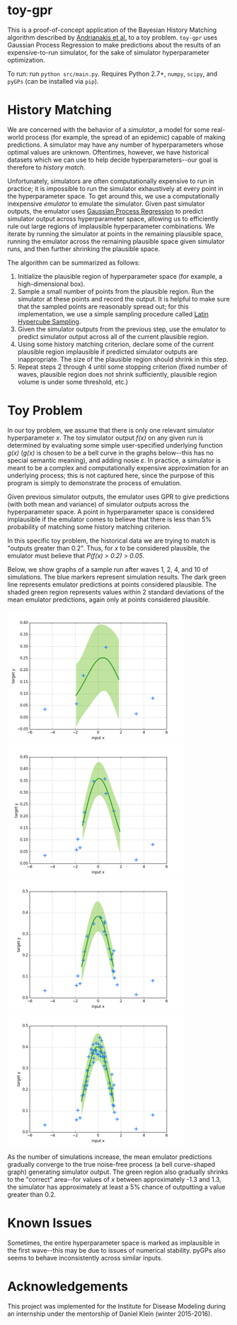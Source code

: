 # toy-gpr

This is a proof-of-concept application of the Bayesian History Matching algorithm described by [Andrianakis et al.](http://journals.plos.org/ploscompbiol/article?id=10.1371/journal.pcbi.1003968) to a toy problem. `toy-gpr` uses Gaussian Process Regression to make predictions about the results of an expensive-to-run simulator, for the sake of simulator hyperparameter optimization.

To run: run `python src/main.py`. Requires Python 2.7+, `numpy`, `scipy`, and `pyGPs` (can be installed via `pip`).

# History Matching

We are concerned with the behavior of a *simulator*, a model for some real-world process (for example, the spread of an epidemic) capable of making predictions. A simulator may have any number of hyperparameters whose optimal values are unknown. Oftentimes, however, we have historical datasets which we can use to help decide hyperparameters--our goal is therefore to *history match*.

Unfortunately, simulators are often computationally expensive to run in practice; it is impossible to run the simulator exhaustively at every point in the hyperparameter space. To get around this, we use a computationally inexpensive *emulator* to emulate the simulator. Given past simulator outputs, the emulator uses [Gaussian Process Regression](http://www.gaussianprocess.org/gpml/) to predict simulator output across hyperparameter space, allowing us to efficiently rule out large regions of implausible hyperparameter combinations. We iterate by running the simulator at points in the remaining plausible space, running the emulator across the remaining plausible space given simulator runs, and then further shrinking the plausible space. 

The algorithm can be summarized as follows:
1. Initialize the plausible region of hyperparameter space (for example, a high-dimensional box).
2. Sample a small number of points from the plausible region. Run the simulator at these points and record the output. It is helpful to make sure that the sampled points are reasonably spread out; for this implementation, we use a simple sampling procedure called [Latin Hypercube Sampling](https://en.wikipedia.org/wiki/Latin_hypercube_sampling).
3. Given the simulator outputs from the previous step, use the emulator to predict simulator output across all of the current plausible region. 
4. Using some history matching criterion, declare some of the current plausible region implausible if predicted simulator outputs are inappropriate. The size of the plausible region should shrink in this step.
5. Repeat steps 2 through 4 until some stopping criterion (fixed number of waves, plausible region does not shrink sufficiently, plausible region volume is under some threshold, etc.)

# Toy Problem

In our toy problem, we assume that there is only one relevant simulator hyperparameter *x*. The toy simulator output *f(x)* on any given run is determined by evaluating some simple user-specified underlying function *g(x)* (*g(x)* is chosen to be a bell curve in the graphs below--this has no special semantic meaning), and adding nosie *&epsilon;*. In practice, a simulator is meant to be a complex and computationally expensive approximation for an underlying process; this is not captured here, since the purpose of this program is simply to demonstrate the process of emulation. 

Given previous simulator outputs, the emulator uses GPR to give predictions (with both mean and variance) of simulator outputs across the hyperparameter space. A point in hyperparameter space is considered implausible if the emulator comes to believe that there is less than 5% probability of matching some history matching criterion. 

In this specific toy problem, the historical data we are trying to match is "outputs greater than 0.2". Thus, for *x* to be considered plausible, the emulator must believe that *P(f(x) > 0.2) > 0.05*.

Below, we show graphs of a sample run after waves 1, 2, 4, and 10 of simulations. The blue markers represent simulation results. The dark green line represents emulator predictions at points considered plausible. The shaded green region represents values within 2 standard deviations of the mean emulator predictions, again only at points considered plausible.

<img src="/imgs/wave1.png" alt="Wave 1" width="400px"> <img src="/imgs/wave2.png" alt="Wave 2" width="400px"> 
<img src="/imgs/wave4.png" alt="Wave 4" width="400px"> <img src="/imgs/wave10.png" alt="Wave 10" width="400px"> 

As the number of simulations increase, the mean emulator predictions gradually converge to the true noise-free process (a bell curve-shaped graph) generating simulator output. The green region also gradually shrinks to the "correct" area--for values of *x* between approximately -1.3 and 1.3, the simulator has approximately at least a 5% chance of outputting a value greater than 0.2.

# Known Issues

Sometimes, the entire hyperparameter space is marked as implausible in the first wave--this may be due to issues of numerical stability. pyGPs also seems to behave inconsistently across similar inputs.

# Acknowledgements 

This project was implemented for the Institute for Disease Modeling during an internship under the mentorship of Daniel Klein (winter 2015-2016).
